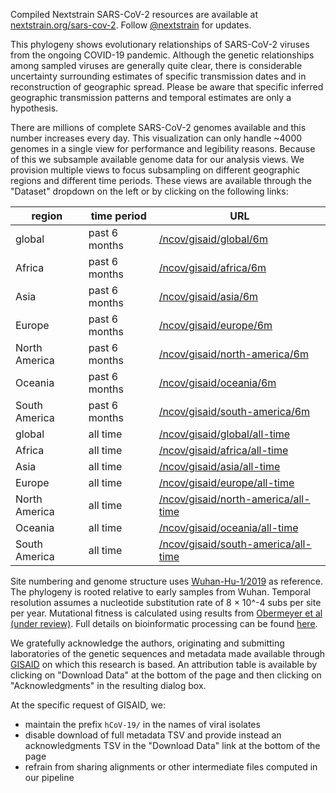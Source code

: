 Compiled Nextstrain SARS-CoV-2 resources are available at [nextstrain.org/sars-cov-2](https://nextstrain.org/sars-cov-2/). Follow [@nextstrain](https://twitter.com/nextstrain) for updates.

This phylogeny shows evolutionary relationships of SARS-CoV-2 viruses from the ongoing COVID-19 pandemic. Although the genetic relationships among sampled viruses are generally quite clear, there is considerable uncertainty surrounding estimates of specific transmission dates and in reconstruction of geographic spread. Please be aware that specific inferred geographic transmission patterns and temporal estimates are only a hypothesis.

There are millions of complete SARS-CoV-2 genomes available and this number increases every day. This visualization can only handle ~4000 genomes in a single view for performance and legibility reasons. Because of this we subsample available genome data for our analysis views. We provision multiple views to focus subsampling on different geographic regions and different time periods. These views are available through the "Dataset" dropdown on the left or by clicking on the following links:

region        | time period   | URL
------------- | ------------- | ---
global        | past 6 months | [/ncov/gisaid/global/6m](/ncov/gisaid/global/6m)
Africa        | past 6 months | [/ncov/gisaid/africa/6m](/ncov/gisaid/africa/6m?f_region=Africa)
Asia          | past 6 months | [/ncov/gisaid/asia/6m](/ncov/gisaid/asia/6m?f_region=Asia)
Europe        | past 6 months | [/ncov/gisaid/europe/6m](/ncov/gisaid/europe/6m?f_region=Europe)
North America | past 6 months | [/ncov/gisaid/north-america/6m](/ncov/gisaid/north-america/6m?f_region=North%20America)
Oceania       | past 6 months | [/ncov/gisaid/oceania/6m](/ncov/gisaid/oceania/6m?f_region=Oceania)
South America | past 6 months | [/ncov/gisaid/south-america/6m](/ncov/gisaid/south-america/6m?f_region=South%20America)
global        | all time      | [/ncov/gisaid/global/all-time](/ncov/gisaid/global/all-time)
Africa        | all time      | [/ncov/gisaid/africa/all-time](/ncov/gisaid/africa/all-time?f_region=Africa)
Asia          | all time      | [/ncov/gisaid/asia/all-time](/ncov/gisaid/asia/all-time?f_region=Asia)
Europe        | all time      | [/ncov/gisaid/europe/all-time](/ncov/gisaid/europe/all-time?f_region=Europe)
North America | all time      | [/ncov/gisaid/north-america/all-time](/ncov/gisaid/north-america/all-time?f_region=North%20America)
Oceania       | all time      | [/ncov/gisaid/oceania/all-time](/ncov/gisaid/oceania/all-time?f_region=Oceania)
South America | all time      | [/ncov/gisaid/south-america/all-time](/ncov/gisaid/south-america/all-time?f_region=South%20America)

Site numbering and genome structure uses [Wuhan-Hu-1/2019](https://www.ncbi.nlm.nih.gov/nuccore/MN908947) as reference. The phylogeny is rooted relative to early samples from Wuhan. Temporal resolution assumes a nucleotide substitution rate of 8 &times; 10^-4 subs per site per year. Mutational fitness is calculated using results from [Obermeyer et al (under review)](https://www.medrxiv.org/content/10.1101/2021.09.07.21263228v1). Full details on bioinformatic processing can be found [here](https://github.com/nextstrain/ncov).

We gratefully acknowledge the authors, originating and submitting laboratories of the genetic sequences and metadata made available through [GISAID](https://gisaid.org) on which this research is based. An attribution table is available by clicking on "Download Data" at the bottom of the page and then clicking on "Acknowledgments" in the resulting dialog box.

At the specific request of GISAID, we:
 - maintain the prefix `hCoV-19/` in the names of viral isolates
 - disable download of full metadata TSV and provide instead an acknowledgments TSV in the "Download Data" link at the bottom of the page
 - refrain from sharing alignments or other intermediate files computed in our pipeline
